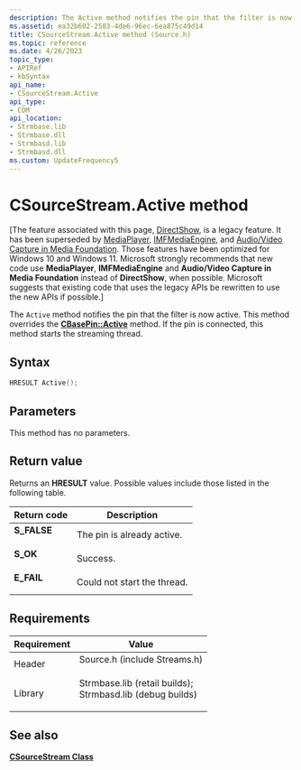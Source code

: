 ```yaml
---
description: The Active method notifies the pin that the filter is now active. This method overrides the CBasePin::Active method. If the pin is connected, this method starts the streaming thread.
ms.assetid: ea32b602-2583-4de6-96ec-6ea875c49d14
title: CSourceStream.Active method (Source.h)
ms.topic: reference
ms.date: 4/26/2023
topic_type: 
- APIRef
- kbSyntax
api_name: 
- CSourceStream.Active
api_type: 
- COM
api_location: 
- Strmbase.lib
- Strmbase.dll
- Strmbasd.lib
- Strmbasd.dll
ms.custom: UpdateFrequency5
---
```


# CSourceStream.Active method

\[The feature associated with this page, [DirectShow](/windows/win32/directshow/directshow), is a legacy feature. It has been superseded by [MediaPlayer](/uwp/api/Windows.Media.Playback.MediaPlayer), [IMFMediaEngine](/windows/win32/api/mfmediaengine/nn-mfmediaengine-imfmediaengine), and [Audio/Video Capture in Media Foundation](windows/win32/medfound/audio-video-capture-in-media-foundation). Those features have been optimized for Windows 10 and Windows 11. Microsoft strongly recommends that new code use **MediaPlayer**, **IMFMediaEngine** and **Audio/Video Capture in Media Foundation** instead of **DirectShow**, when possible. Microsoft suggests that existing code that uses the legacy APIs be rewritten to use the new APIs if possible.\]

The `Active` method notifies the pin that the filter is now active. This method overrides the [**CBasePin::Active**](cbasepin-active.md) method. If the pin is connected, this method starts the streaming thread.

## Syntax


```C++
HRESULT Active();
```



## Parameters

This method has no parameters.

## Return value

Returns an **HRESULT** value. Possible values include those listed in the following table.



| Return code                                                                             | Description                            |
|-----------------------------------------------------------------------------------------|----------------------------------------|
| <dl> <dt>**S\_FALSE**</dt> </dl> | The pin is already active.<br/>  |
| <dl> <dt>**S\_OK**</dt> </dl>    | Success.<br/>                    |
| <dl> <dt>**E\_FAIL**</dt> </dl>  | Could not start the thread.<br/> |



 

## Requirements



| Requirement | Value |
|--------------------|--------------------------------------------------------------------------------------------------------------------------------------------------------------------------------------------|
| Header<br/>  | <dl> <dt>Source.h (include Streams.h)</dt> </dl>                                                                                    |
| Library<br/> | <dl> <dt>Strmbase.lib (retail builds); </dt> <dt>Strmbasd.lib (debug builds)</dt> </dl> |



## See also

<dl> <dt>

[**CSourceStream Class**](csourcestream.md)
</dt> </dl>

 

 




